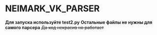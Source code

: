 # NEIMARK_VK_PARSER
**Для запуска используйте test2.py**
**Остальные файлы не нужны для самого парсера**
~~Да код некрасив но работает~~
